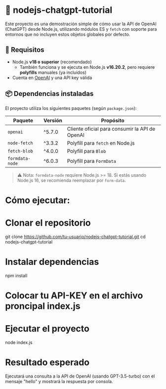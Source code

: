 # 🧠 nodejs-chatgpt-tutorial
Este proyecto es una demostración simple de cómo usar la API de OpenAI (ChatGPT) desde Node.js, 
utilizando módulos ES y `fetch` con soporte para entornos que no incluyen estos objetos globales por defecto.

## 🚀 Requisitos

- Node.js **v18 o superior** (recomendado)
  - También funciona y se ejecuta en Node.js **v16.20.2**, pero requiere **polyfills** manuales (ya incluidos)
- Cuenta en [OpenAI](https://platform.openai.com/) y una API key válida

## 📦 Dependencias instaladas

El proyecto utiliza los siguientes paquetes (según `package.json`):

| Paquete         | Versión   | Propósito                                      |
|-----------------|-----------|-----------------------------------------------|
| `openai`        | ^5.7.0    | Cliente oficial para consumir la API de OpenAI|
| `node-fetch`    | ^3.3.2    | Polyfill para `fetch` en Node.js              |
| `fetch-blob`    | ^4.0.0    | Polyfill para `Blob`                          |
| `formdata-node` | ^6.0.3    | Polyfill para `FormData`                      |

> ⚠️ Nota: `formdata-node` requiere Node.js >= 18. Si estás usando Node.js 16, se recomienda reemplazar por `form-data`.

# Cómo ejecutar:
# Clonar el repositorio
git clone https://github.com/tu-usuario/nodejs-chatgpt-tutorial.git
cd nodejs-chatgpt-tutorial

# Instalar dependencias
npm install

# Colocar tu API-KEY en el archivo proncipal index.js

# Ejecutar el proyecto
node index.js

# Resultado esperado
Ejecutará una consulta a la API de OpenAI (usando GPT-3.5-turbo) con el mensaje "hello" y mostrará la respuesta por consola.
